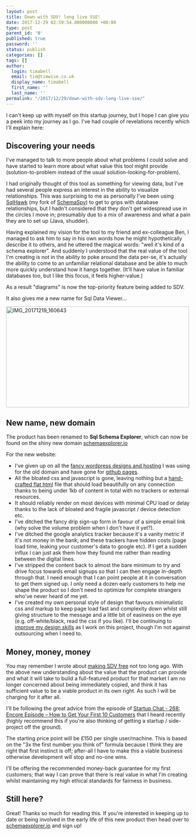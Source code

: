 ```yaml
---
layout: post
title: Down with SDV! long live SSE!
date: 2017-12-29 02:59:54.000000000 +00:00
type: post
parent_id: '0'
published: true
password: ''
status: publish
categories: []
tags: []
author:
  login: timabell
  email: tim@timwise.co.uk
  display_name: timabell
  first_name: ''
  last_name: ''
permalink: "/2017/12/29/down-with-sdv-long-live-sse/"
---
```

I can't keep up with myself on this startup journey, but I hope I can give you a peek into my journey as I go. I've had couple of revelations recently which I'll explain here:

## Discovering your needs

I've managed to talk to more people about what problems I could solve and have started to learn more about what value this tool might provide (solution-to-problem instead of the usual solution-looking-for-problem).

I had originally thought of this tool as something for viewing data, but I've had several people express an interest in the ability to visualize relationships. This was surprising to me as personally I've been using [SqlHawk](http://timabell.github.io/sqlHawk/) (my fork of [SchemaSpy](http://schemaspy.org/)) to get to grips with database relationships, but I hadn't considered that they don't get widespread use in the circles I move in; presumably due to a mix of awareness and what a pain they are to set up (Java, shudder).

Having explained my vision for the tool to my friend and ex-colleague Ben, I managed to ask him to say in his own words how he might hypothetically describe it to others, and he uttered the magical words: "well it's kind of a schema explorer". And suddenly I understood that the real value of the tool I'm creating is not in the ability to poke around the data per-se, it's actually the ability to come to an unfamiliar relational database and be able to much more quickly understand how it hangs together. (It'll have value in familiar databases too, but I like this focus, it feels higher-value.)

As a result "diagrams" is now the top-priority feature being added to SDV.

It also gives me a new name for Sql Data Viewer...

<div class="flickr-pic">
<a data-flickr-embed="true"  href="https://www.flickr.com/photos/tim_abell/24405997637/" title="IMG_20171219_160643"><img src="https://live.staticflickr.com/4731/24405997637_bda2d45a93.jpg" width="500" height="276" alt="IMG_20171219_160643"></a>
</div>

## New name, new domain

The product has been renamed to **Sql Schema Explorer**, which can now be found on the shiny new domain [schemaexplorer.io](http://schemaexplorer.io)

For the new website:

*   I've given up on all the [fancy wordpress designs and hosting](http://blog.timwise.co.uk/2017/10/22/choosing-wordpress-hosting-for-a-new-idea/) I was using for the old domain and have gone for [github pages](https://pages.github.com/).
*   All the bloated css and javascript is gone, leaving nothing but a [hand-crafted flat html](https://github.com/timabell/sdv-website/blob/master/index.html) file that should load beautifully on any connection thanks to being under 1kb of content in total with no trackers or external resources.
*   It should reliably render on most devices with minimal CPU load or delay thanks to the lack of bloated and fragile javascript / device detection etc.
*   I've ditched the fancy drip sign-up form in favour of a simple email link (why solve the volume problem when I don't have it yet?).
*   I've ditched the google analytics tracker because it's a vanity metric if it's not money in the bank; and these trackers have hidden costs (page load time, leaking your customer's data to google etc). If I get a sudden influx I can just ask them how they found me rather than reading between the digital lines.
*   I've stripped the content back to almost the bare minimum to try and drive focus towards email signups so that I can then engage in-depth through that. I need enough that I can point people at it in conversation to get them signed up. I only need a dozen early customers to help me shape the product so I don't need to optimize for complete strangers who've never heard of me yet.
*   I've created my own personal style of  design that favours minimalistic css and markup to keep page load fast and complexity down whilst still giving structure to the message and a little bit of easiness on the eye (e.g. off-white/black, read the css if you like). I'll be continuing to [improve my design skills](https://designacademy.io/) as I work on this project, though I'm not against outsourcing when I need to.

## Money, money, money

You may remember I wrote about [making SDV free](http://blog.timwise.co.uk/2017/11/17/why-sdv-could-be-a-billion-dollar-business/) not too long ago. With the above new understanding about the value that the product can provide and what it will take to build a full-featured product for that market I am no longer concerned about being immediately copied, and think it has sufficient value to be a viable product in its own right. As such I will be charging for it after all.

I'll be following the great advice from the episode of [Startup Chat - 268: Encore Episode – How to Get Your First 10 Customers](https://thestartupchat.com/ep268/) that I heard recently (highly recommend this if you're also thinking of getting a startup / side-project off the ground).

The starting price point will be £150 per single user/machine. This is based on the "3x the first number you think of" formula because I think  they are right that first instinct is off; after-all I have to make this a viable business otherwise development will stop and no-one wins.

I'll be offering the recommended money-back guarantee for my first customers; that way I can prove that there is real value in what I'm creating whilst maintaining my high ethical standards for fairness in business.

## Still here?

Great! Thanks so much for reading this. If you're interested in keeping up to date or being involved in the early life of this new product then head over to [schemaexplorer.io](http://schemaexplorer.io) and sign up!
